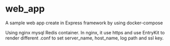 # web_app
A sample web app create in Express framework by using docker-compose 

Using nginx mysql Redis container.
In nginx, it use https and use EntryKit to render different .conf to set server_name, host_name, log path and ssl key.
